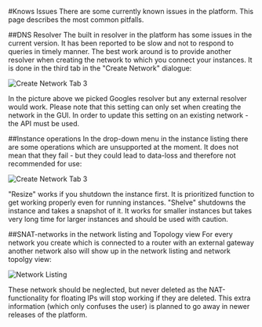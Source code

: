 #Knows Issues
There are some currently known issues in the platform. This page describes the most common pitfalls.

##DNS Resolver
The built in resolver in the platform has some issues in the current version. It has been reported to be slow and not to respond to queries in timely manner. The best work around is to provide another resolver when creating the network to which you connect your instances. It is done in the third tab in the "Create Network" dialogue:

![Create Network Tab 3](/images/create-network-dia2.png)

In the picture above we picked Googles resolver but any external resolver would work. Please note that this setting can only set when creating the network in the GUI. In order to update this setting on an existing network - the API must be used.

##Instance operations
In the drop-down menu in the instance listing there are some operations which are unsupported at the moment. It does not mean that they fail - but they could lead to data-loss and therefore not recommended for use:


![Create Network Tab 3](/images/instance-dropdown.png)

"Resize" works if you shutdown the instance first. It is prioritized function to get working properly even for running instances.
"Shelve" shutdowns the instance and takes a snapshot of it. It works for smaller instances but takes very long time for larger instances and should be used with caution.

##SNAT-networks in the network listing and Topology view
For every network you create which is connected to a router with an external gateway another network also will show up in the network listing and network topolgy view:

![Network Listing](/images/snat-network.png)

These network should be neglected, but never deleted as the NAT-functionality for floating IPs will stop working if they are deleted. This extra information (which only confuses the user) is planned to go away in newer releases of the platform.